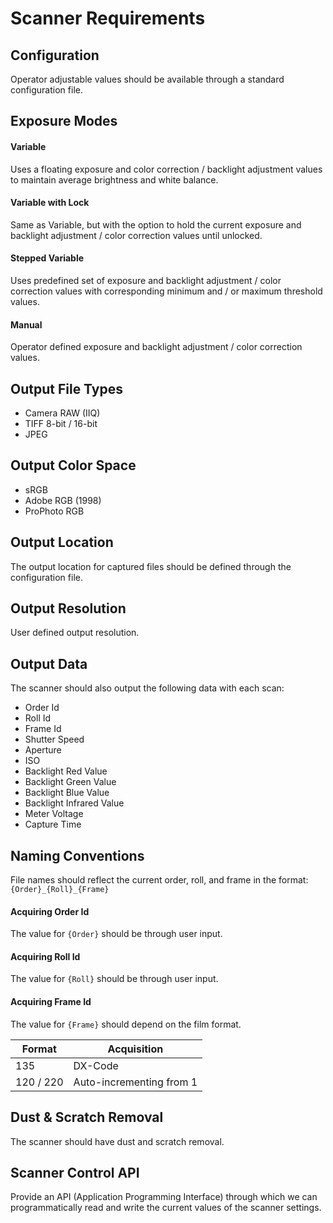 # Scanner Requirements

## Configuration

Operator adjustable values should be available through a standard configuration file.

## Exposure Modes

#### Variable

Uses a floating exposure and color correction / backlight adjustment values to maintain average brightness and white balance.

#### Variable with Lock

Same as Variable, but with the option to hold the current exposure and backlight adjustment / color correction values until unlocked.

#### Stepped Variable

Uses predefined set of exposure and backlight adjustment / color correction values with corresponding minimum and / or maximum threshold values.

#### Manual

Operator defined exposure and backlight adjustment / color correction values.

## Output File Types

* Camera RAW (IIQ)
* TIFF 8-bit / 16-bit
* JPEG

## Output Color Space

* sRGB
* Adobe RGB (1998)
* ProPhoto RGB

## Output Location

The output location for captured files should be defined through the configuration file.

## Output Resolution

User defined output resolution.

## Output Data

The scanner should also output the following data with each scan:

* Order Id
* Roll Id
* Frame Id
* Shutter Speed
* Aperture
* ISO
* Backlight Red Value
* Backlight Green Value
* Backlight Blue Value
* Backlight Infrared Value
* Meter Voltage
* Capture Time

## Naming Conventions

File names should reflect the current order, roll, and frame in the format:`{Order}_{Roll}_{Frame}`

#### Acquiring Order Id

The value for `{Order}` should be through user input.

#### Acquiring Roll Id

The value for `{Roll}` should be through user input.

#### Acquiring Frame Id

The value for `{Frame}` should depend on the film format.

| Format | Acquisition |
| ------ | ----------- |
| 135 | DX-Code |
| 120 / 220 | Auto-incrementing from 1 |

## Dust & Scratch Removal

The scanner should have dust and scratch removal.

## Scanner Control API

Provide an API (Application Programming Interface) through which we can programmatically read and write the current values of the scanner settings.